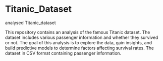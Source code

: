 # Titanic_Dataset
analysed Titanic_dataset

This repository contains an analysis of the famous Titanic dataset. The dataset includes various passenger information and whether they survived or not. The goal of this analysis is to explore the data, gain insights, and build predictive models to determine factors affecting survival rates.
 The dataset in CSV format containing passenger information.
